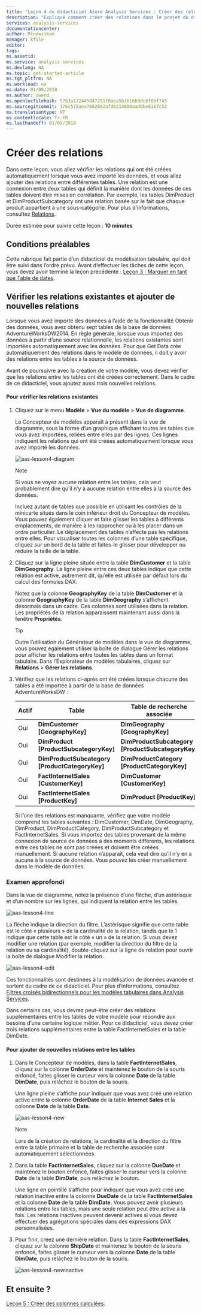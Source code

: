 ```yaml
---
title: "Leçon 4 du didacticiel Azure Analysis Services : Créer des relations | Microsoft Docs"
description: "Explique comment créer des relations dans le projet du didacticiel Azure Analysis Services."
services: analysis-services
documentationcenter: 
author: Minewiskan
manager: kfile
editor: 
tags: 
ms.assetid: 
ms.service: analysis-services
ms.devlang: NA
ms.topic: get-started-article
ms.tgt_pltfrm: NA
ms.workload: na
ms.date: 01/08/2018
ms.author: owend
ms.openlocfilehash: 57b3a172445047291f0aea5b1616b9dcbf6bf745
ms.sourcegitcommit: 176c575aea7602682afd6214880aad0be6167c52
ms.translationtype: HT
ms.contentlocale: fr-FR
ms.lasthandoff: 01/09/2018
---
```

# <a name="create-relationships"></a>Créer des relations

Dans cette leçon, vous allez vérifier les relations qui ont été créées automatiquement lorsque vous avez importé les données, et vous allez ajouter des relations entre différentes tables. Une relation est une connexion entre deux tables qui définit la manière dont les données de ces tables doivent être mises en corrélation. Par exemple, les tables DimProduct et DimProductSubcategory ont une relation basée sur le fait que chaque produit appartient à une sous-catégorie. Pour plus d’informations, consultez [Relations](https://docs.microsoft.com/sql/analysis-services/tabular-models/relationships-ssas-tabular).
  
Durée estimée pour suivre cette leçon : **10 minutes**  
  
## <a name="prerequisites"></a>Conditions préalables  
Cette rubrique fait partie d’un didacticiel de modélisation tabulaire, qui doit être suivi dans l’ordre prévu. Avant d’effectuer les tâches de cette leçon, vous devez avoir terminé la leçon précédente : [Leçon 3 : Marquer en tant que Table de dates](../tutorials/aas-lesson-3-mark-as-date-table.md). 
  
## <a name="review-existing-relationships-and-add-new-relationships"></a>Vérifier les relations existantes et ajouter de nouvelles relations  
Lorsque vous avez importé des données à l’aide de la fonctionnalité Obtenir des données, vous avez obtenu sept tables de la base de données AdventureWorksDW2014. En règle générale, lorsque vous importez des données à partir d’une source relationnelle, les relations existantes sont importées automatiquement avec les données. Pour que Get Data crée automatiquement des relations dans le modèle de données, il doit y avoir des relations entre les tables à la source de données.

Avant de poursuivre avec la création de votre modèle, vous devez vérifier que les relations entre les tables ont été créées correctement. Dans le cadre de ce didacticiel, vous ajoutez aussi trois nouvelles relations.  

  
#### <a name="to-review-existing-relationships"></a>Pour vérifier les relations existantes  
  
1.  Cliquez sur le menu **Modèle** > **Vue du modèle** > **Vue de diagramme**.  

    Le Concepteur de modèles apparaît à présent dans la vue de diagramme, sous la forme d’un graphique affichant toutes les tables que vous avez importées, reliées entre elles par des lignes. Ces lignes indiquent les relations qui ont été créées automatiquement lorsque vous avez importé les données.
    
    ![aas-lesson4-diagram](../tutorials/media/aas-lesson4-diagram.png)
  
    > [!NOTE]
    > Si vous ne voyez aucune relation entre les tables, cela veut probablement dire qu’il n’y a aucune relation entre elles à la source des données.

    Incluez autant de tables que possible en utilisant les contrôles de la minicarte situés dans le coin inférieur droit du Concepteur de modèles. Vous pouvez également cliquer et faire glisser les tables à différents emplacements, de manière à les rapprocher ou à les placer dans un ordre particulier. Le déplacement des tables n’affecte pas les relations entre elles. Pour visualiser toutes les colonnes d’une table spécifique, cliquez sur un bord de la table et faites-le glisser pour développer ou réduire la taille de la table.  
  
2.  Cliquez sur la ligne pleine située entre la table **DimCustomer** et la table **DimGeography**. La ligne pleine entre ces deux tables indique que cette relation est active, autrement dit, qu’elle est utilisée par défaut lors du calcul des formules DAX.  
  
    Notez que la colonne **GeographyKey** de la table **DimCustomer** et la colonne **GeographyKey** de la table **DimGeography** s’affichent désormais dans un cadre. Ces colonnes sont utilisées dans la relation. Les propriétés de la relation apparaissent maintenant aussi dans la fenêtre **Propriétés**.  
  
    > [!TIP]  
    > Outre l’utilisation du Générateur de modèles dans la vue de diagramme, vous pouvez également utiliser la boîte de dialogue Gérer les relations pour afficher les relations entre toutes les tables dans un format tabulaire. Dans l’Explorateur de modèles tabulaires, cliquez sur **Relations** > **Gérer les relations**.
  
3.  Vérifiez que les relations ci-après ont été créées lorsque chacune des tables a été importée à partir de la base de données AdventureWorksDW :  
  
    |Actif|Table|Table de recherche associée|  
    |----------|---------|------------------------|  
    |Oui|**DimCustomer [GeographyKey]**|**DimGeography [GeographyKey]**|  
    |Oui|**DimProduct [ProductSubcategoryKey]**|**DimProductSubcategory [ProductSubcategoryKey]**|  
    |Oui|**DimProductSubcategory [ProductCategoryKey]**|**DimProductCategory [ProductCategoryKey]**|  
    |Oui|**FactInternetSales [CustomerKey]**|**DimCustomer [CustomerKey]**|  
    |Oui|**FactInternetSales [ProductKey]**|**DimProduct [ProductKey]**|  
  
    Si l’une des relations est manquante, vérifiez que votre modèle comprend les tables suivantes : DimCustomer, DimDate, DimGeography, DimProduct, DimProductCategory, DimProductSubcategory et FactInternetSales. Si vous importez des tables provenant de la même connexion de source de données à des moments différents, les relations entre ces tables ne sont pas créées et doivent être créées manuellement. Si aucune relation n’apparaît, cela veut dire qu’il n’y en a aucune à la source de données. Vous pouvez les créer manuellement dans le modèle de données.

### <a name="take-a-closer-look"></a>Examen approfondi
Dans la vue de diagramme, notez la présence d’une flèche, d’un astérisque et d’un nombre sur les lignes, qui indiquent la relation entre les tables.

![aas-lesson4-line](../tutorials/media/aas-lesson4-line.png)

La flèche indique la direction du filtre. L’astérisque signifie que cette table est le côté « plusieurs » de la cardinalité de la relation, tandis que le 1 indique que cette table est le côté « un » de la relation. Si vous devez modifier une relation (par exemple, modifier la direction du filtre de la relation ou sa cardinalité), double-cliquez sur la ligne de relation pour ouvrir la boîte de dialogue Modifier la relation.

![aas-lesson4-edit](../tutorials/media/aas-lesson4-edit.png)

Ces fonctionnalités sont destinées à la modélisation de données avancée et sortent du cadre de ce didacticiel. Pour plus d’informations, consultez [Filtres croisés bidirectionnels pour les modèles tabulaires dans Analysis Services](https://docs.microsoft.com/sql/analysis-services/tabular-models/bi-directional-cross-filters-tabular-models-analysis-services).

Dans certains cas, vous devrez peut-être créer des relations supplémentaires entre les tables de votre modèle pour répondre aux besoins d’une certaine logique métier. Pour ce didacticiel, vous devez créer trois relations supplémentaires entre la table FactInternetSales et la table DimDate.  
  
#### <a name="to-add-new-relationships-between-tables"></a>Pour ajouter de nouvelles relations entre les tables  
  
1.  Dans le Concepteur de modèles, dans la table **FactInternetSales**, cliquez sur la colonne **OrderDate** et maintenez le bouton de la souris enfoncé, faites glisser le curseur vers la colonne **Date** de la table **DimDate**, puis relâchez le bouton de la souris.  

    Une ligne pleine s’affiche pour indiquer que vous avez créé une relation active entre la colonne **OrderDate** de la table **Internet Sales** et la colonne **Date** de la table **Date**. 
  
      ![aas-lesson4-new](../tutorials/media/aas-lesson4-new.png) 
  
    > [!NOTE]  
    > Lors de la création de relations, la cardinalité et la direction du filtre entre la table primaire et la table de recherche associée sont automatiquement sélectionnées.  
  
2.  Dans la table **FactInternetSales**, cliquez sur la colonne **DueDate** et maintenez le bouton enfoncé, faites glisser le curseur vers la colonne **Date** de la table **DimDate**, puis relâchez le bouton.  
  
    Une ligne en pointillé s’affiche pour indiquer que vous avez créé une relation inactive entre la colonne **DueDate** de la table **FactInternetSales** et la colonne **Date** de la table **DimDate**. Vous pouvez avoir plusieurs relations entre les tables, mais une seule relation peut être active à la fois. Les relations inactives peuvent devenir actives si vous devez effectuer des agrégations spéciales dans des expressions DAX personnalisées.  
  
3.  Pour finir, créez une dernière relation. Dans la table **FactInternetSales**, cliquez sur la colonne **ShipDate** et maintenez le bouton de la souris enfoncé, faites glisser le curseur vers la colonne **Date** de la table **DimDate**, puis relâchez le bouton de la souris.  
    
     ![aas-lesson4-newinactive](../tutorials/media/aas-lesson4-newinactive.png)
  
## <a name="whats-next"></a>Et ensuite ?
[Leçon 5 : Créer des colonnes calculées](../tutorials/aas-lesson-5-create-calculated-columns.md).
  
  
  
